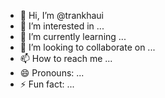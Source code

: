 - 👋 Hi, I’m @trankhaui
- 👀 I’m interested in ...
- 🌱 I’m currently learning ...
- 💞️ I’m looking to collaborate on ...
- 📫 How to reach me ...
- 😄 Pronouns: ...
- ⚡ Fun fact: ...

<!---
trankhaui/trankhaui is a ✨ special ✨ repository because its `README.md` (this file) appears on your GitHub profile.
You can click the Preview link to take a look at your changes.
--->
